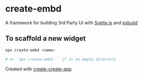 # create-embd

A framework for building 3rd Party UI with [Svelte.js](https://svelte.dev) and [esbuild](https://esbuild.github.io/)

## To scaffold a new widget

```bash
npx create-embd <name> 

# or `npx create-embd .` if in an empty directory
```

Created with [create-create-app](https://github.com/uetchy/create-create-app)

